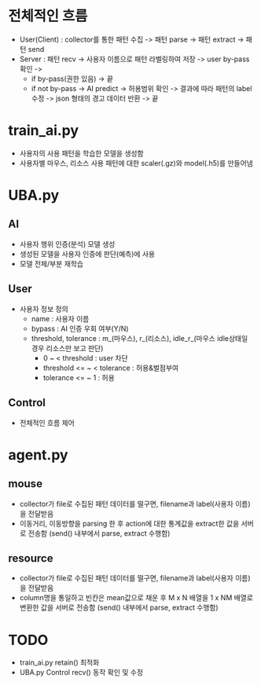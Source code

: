 # 전체적인 흐름
- User(Client) : collector를 통한 패턴 수집 -> 패턴 parse -> 패턴 extract -> 패턴 send 
- Server : 패턴 recv -> 사용자 이름으로 패턴 라벨링하여 저장 -> user by-pass 확인 -> 
    - if by-pass(권한 있음) -> 끝  
    - if not by-pass -> AI predict -> 허용범위 확인 -> 결과에 따라 패턴의 label 수정 -> json 형태의 경고 데이터 반환 -> 끝  


# train_ai.py
- 사용자의 사용 패턴을 학습한 모델을 생성함
- 사용자별 마우스, 리소스 사용 패턴에 대한 scaler(.gz)와 model(.h5)를 만들어냄


# UBA.py
## AI
- 사용자 행위 인증(분석) 모델 생성
- 생성된 모델을 사용자 인증에 판단(예측)에 사용
- 모델 전체/부분 재학습

## User
- 사용자 정보 정의
    - name : 사용자 이름
    - bypass : AI 인증 우회 여부(Y/N)
    - threshold, tolerance : m_(마우스), r_(리소스), idle_r_(마우스 idle상태일 경우 리소스만 보고 판단)
        - 0 ~ < threshold : user 차단
        - threshold <= ~ < tolerance : 허용&벌점부여
        - tolerance <= ~ 1 : 허용

## Control
- 전체적인 흐름 제어


# agent.py
## mouse
- collector가 file로 수집된 패턴 데이터를 떨구면, filename과 label(사용자 이름)을 전달받음
- 이동거리, 이동방향을 parsing 한 후 action에 대한 통계값을 extract한 값을 서버로 전송함 (send() 내부에서 parse, extract 수행함)

## resource
- collector가 file로 수집된 패턴 데이터를 떨구면, filename과 label(사용자 이름)을 전달받음
- column명을 통일하고 빈칸은 mean값으로 채운 후 M x N 배열을 1 x NM 배열로 변환한 값을 서버로 전송함 (send() 내부에서 parse, extract 수행함)

# TODO
- train_ai.py retain() 최적화
- UBA.py Control recv() 동작 확인 및 수정




